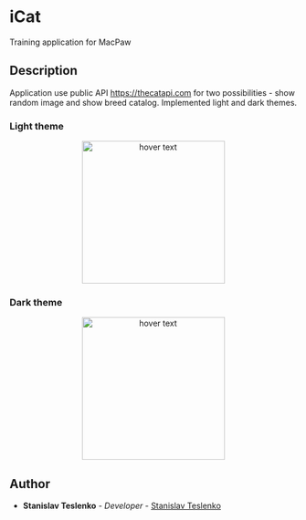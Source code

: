 # iCat
Training application for MacPaw

## Description
Application use public API https://thecatapi.com for two possibilities - show random image and show breed catalog.
Implemented light and dark themes.

### Light theme
<p align="center">
  <img src="https://user-images.githubusercontent.com/49919277/82683155-28dfcf00-9c59-11ea-8b5f-813fddcce15f.gif" width="250" title="hover text">
</p>

### Dark theme
<p align="center">
  <img src="https://user-images.githubusercontent.com/49919277/82683692-1914ba80-9c5a-11ea-9437-d2bff2d1605f.gif" width="250" title="hover text">
</p>




## Author
* **Stanislav Teslenko** - *Developer* - [Stanislav Teslenko](https://github.com/StanislavTeslenko)
